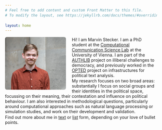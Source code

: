 ```yaml
---
# Feel free to add content and custom Front Matter to this file.
# To modify the layout, see https://jekyllrb.com/docs/themes/#overriding-theme-defaults

layout: home
---
```

<img src="assets/images/homepage2.jpg" alt="Picture of Marvin Stecker" align="left" width="40%" min-width="500px" style="margin: 0% 4% 2% 0%; border-radius: 6px "/>  
Hi! I am Marvin Stecker.   
I am a PhD student at the <a href="https://compcommlab.univie.ac.at/">Computational Communication Science Lab</a> at the University of Vienna. I am part of the <a href="https://authlib.eu/">AUTHLIB</a> project on illiberal challenges to democracy, and previously worked in the <a href="https://opted.eu/">OPTED</a> project on infrastructures for political text analysis. 
<div style="padding-top: 0.2%"></div>
My research focuses on two broad areas: substantially I focus on social groups and their identities in the political space, focussing on their meaning, their contestation and influence on political behaviour. I am also interested in methodological questions, particularly around computational approaches such as natural language processing or simulation studies, and work on their development and validation.
<div style="padding-top: 0.4%"></div>
Find out more about me in <a href="about">text</a> or <a href="cv">list</a> form, depending on your love of bullet points.